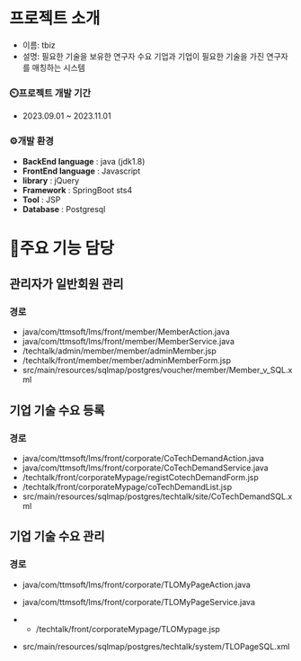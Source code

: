 # 프로젝트 소개
- 이름: tbiz
- 설명: 필요한 기술을 보유한 연구자 수요 기업과 기업이 필요한 기술을 가진 연구자를 매칭하는 시스템   

### ⏲️프로젝트 개발 기간 
+ 2023.09.01 ~ 2023.11.01

### ⚙️개발 환경
+ **BackEnd language** : java (jdk1.8)
+ **FrontEnd language** : Javascript 
+ **library** : jQuery
+ **Framework** : SpringBoot sts4 
+ **Tool** : JSP
+ **Database** : Postgresql

# 📌주요 기능 담당 
## 관리자가 일반회원 관리
### 경로 
+ java/com/ttmsoft/lms/front/member/MemberAction.java 
+ java/com/ttmsoft/lms/front/member/MemberService.java
+ /techtalk/admin/member/member/adminMember.jsp
+ /techtalk/front/member/member/adminMemberForm.jsp
+ src/main/resources/sqlmap/postgres/voucher/member/Member_v_SQL.xml

## 기업 기술 수요 등록
### 경로
+ java/com/ttmsoft/lms/front/corporate/CoTechDemandAction.java
+ java/com/ttmsoft/lms/front/corporate/CoTechDemandService.java
+ /techtalk/front/corporateMypage/registCotechDemandForm.jsp
+ /techtalk/front/corporateMypage/coTechDemandList.jsp
+ src/main/resources/sqlmap/postgres/techtalk/site/CoTechDemandSQL.xml

## 기업 기술 수요 관리
### 경로
+ java/com/ttmsoft/lms/front/corporate/TLOMyPageAction.java
+ java/com/ttmsoft/lms/front/corporate/TLOMyPageService.java
+ + /techtalk/front/corporateMypage/TLOMypage.jsp

+ src/main/resources/sqlmap/postgres/techtalk/system/TLOPageSQL.xml

